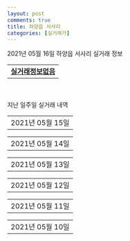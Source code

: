 ```yaml
---
layout: post
comments: true
title: 하양읍 서사리
categories: [실거래가]
---
```


2021년 05월 16일 하양읍 서사리 실거래 정보

<table>
  <tr>
    <td colspan="4" style="font-weight: bold;"><a href="https://search.naver.com/search.naver?query=실거래정보없음">실거래정보없음</a></td>
  </tr>
    
</table>
    
<div style="margin-top: 50px; margin-bottom: 13px">지난 일주일 실거래 내역</div>

  <table style="width: 100%; margin-bottom: 1px">
      <tr class="header">
        <td>2021년 05월 15일</td>
      </tr>
      <tr class="child" style="display: none">
        <td>
            
        <table>
          <tr>
            <td colspan="4" style="font-weight: bold;"><a href="https://search.naver.com/search.naver?query=경산하양 A2블록 우미린">경산하양 A2블록 우미린</a></td>
          </tr>

          <tr>
            <td>전매</td>
            <td>9층</td>
            <td>84.9644㎡</td>
            <td>계약일 2021-05-13</td>
          </tr>
          <tr>
            <td colspan="4">33,380</td>
          </tr>
    
          <tr>
            <td>전매</td>
            <td>15층</td>
            <td>84.9644㎡</td>
            <td>계약일 2021-05-10</td>
          </tr>
          <tr>
            <td colspan="4">32,490</td>
          </tr>
    
          <tr>
            <td>전매</td>
            <td>17층</td>
            <td>84.9644㎡</td>
            <td>계약일 2021-05-06</td>
          </tr>
          <tr>
            <td colspan="4">32,490</td>
          </tr>
    
        </table>
    
        </td>
      </tr>
  </table>
    
  <table style="width: 100%; margin-bottom: 1px">
      <tr class="header">
        <td>2021년 05월 14일</td>
      </tr>
      <tr class="child" style="display: none">
        <td>
            
        <table>
          <tr>
            <td colspan="4" style="font-weight: bold;"><a href="https://search.naver.com/search.naver?query=경산하양 A1블록 호반베르디움">경산하양 A1블록 호반베르디움</a></td>
          </tr>

          <tr>
            <td>전매</td>
            <td>7층</td>
            <td>84.8778㎡</td>
            <td>계약일 2021-05-07</td>
          </tr>
          <tr>
            <td colspan="4">32,420</td>
          </tr>
    
        </table>
        <table style="margin-top: 5px">
          <tr>
            <td colspan="4" style="font-weight: bold;"><a href="https://search.naver.com/search.naver?query=경산하양 A2블록 우미린">경산하양 A2블록 우미린</a></td>
          </tr>
    
          <tr>
            <td>전매</td>
            <td>28층</td>
            <td>84.9644㎡</td>
            <td>계약일 2021-05-10</td>
          </tr>
          <tr>
            <td colspan="4">32,590</td>
          </tr>
    
          <tr>
            <td>전매</td>
            <td>16층</td>
            <td>84.9644㎡</td>
            <td>계약일 2021-05-12</td>
          </tr>
          <tr>
            <td colspan="4">32,490</td>
          </tr>
    
        </table>
        <table style="margin-top: 5px">
          <tr>
            <td colspan="4" style="font-weight: bold;"><a href="https://search.naver.com/search.naver?query=경산하양 호반써밋 더 퍼스트">경산하양 호반써밋 더 퍼스트</a></td>
          </tr>
    
          <tr>
            <td>전매</td>
            <td>20층</td>
            <td>98.4436㎡</td>
            <td>계약일 2021-05-12</td>
          </tr>
          <tr>
            <td colspan="4">40,410</td>
          </tr>
    
          <tr>
            <td>전매</td>
            <td>20층</td>
            <td>84.5257㎡</td>
            <td>계약일 2021-05-03</td>
          </tr>
          <tr>
            <td colspan="4">32,020</td>
          </tr>
    
        </table>
    
        </td>
      </tr>
  </table>
    
  <table style="width: 100%; margin-bottom: 1px">
      <tr class="header">
        <td>2021년 05월 13일</td>
      </tr>
      <tr class="child" style="display: none">
        <td>
            
        <table>
          <tr>
            <td colspan="4" style="font-weight: bold;"><a href="https://search.naver.com/search.naver?query=경산하양 A1블록 호반베르디움">경산하양 A1블록 호반베르디움</a></td>
          </tr>

          <tr>
            <td>전매</td>
            <td>2층</td>
            <td>84.5257㎡</td>
            <td>계약일 2021-05-10</td>
          </tr>
          <tr>
            <td colspan="4">29,940</td>
          </tr>
    
        </table>
        <table style="margin-top: 5px">
          <tr>
            <td colspan="4" style="font-weight: bold;"><a href="https://search.naver.com/search.naver?query=경산하양 A2블록 우미린">경산하양 A2블록 우미린</a></td>
          </tr>
    
          <tr>
            <td>전매</td>
            <td>9층</td>
            <td>101.9009㎡</td>
            <td>계약일 2021-04-29</td>
          </tr>
          <tr>
            <td colspan="4">40,450</td>
          </tr>
    
        </table>
        <table style="margin-top: 5px">
          <tr>
            <td colspan="4" style="font-weight: bold;"><a href="https://search.naver.com/search.naver?query=경산하양 호반써밋 더 퍼스트">경산하양 호반써밋 더 퍼스트</a></td>
          </tr>
    
          <tr>
            <td>전매</td>
            <td>12층</td>
            <td>98.4436㎡</td>
            <td>계약일 2021-05-09</td>
          </tr>
          <tr>
            <td colspan="4">39,900</td>
          </tr>
    
        </table>
    
        </td>
      </tr>
  </table>
    
  <table style="width: 100%; margin-bottom: 1px">
      <tr class="header">
        <td>2021년 05월 12일</td>
      </tr>
      <tr class="child" style="display: none">
        <td>
            
        <table>
          <tr>
            <td colspan="4" style="font-weight: bold;"><a href="https://search.naver.com/search.naver?query=경산하양 A2블록 우미린">경산하양 A2블록 우미린</a></td>
          </tr>

          <tr>
            <td>전매</td>
            <td>30층</td>
            <td>84.9644㎡</td>
            <td>계약일 2021-05-10</td>
          </tr>
          <tr>
            <td colspan="4">35,590</td>
          </tr>
    
          <tr>
            <td>전매</td>
            <td>13층</td>
            <td>84.9644㎡</td>
            <td>계약일 2021-05-10</td>
          </tr>
          <tr>
            <td colspan="4">32,990</td>
          </tr>
    
        </table>
        <table style="margin-top: 5px">
          <tr>
            <td colspan="4" style="font-weight: bold;"><a href="https://search.naver.com/search.naver?query=경산하양 호반써밋 더 퍼스트">경산하양 호반써밋 더 퍼스트</a></td>
          </tr>
    
          <tr>
            <td>전매</td>
            <td>14층</td>
            <td>98.4436㎡</td>
            <td>계약일 2021-05-05</td>
          </tr>
          <tr>
            <td colspan="4">40,110</td>
          </tr>
    
        </table>
    
        </td>
      </tr>
  </table>
    
  <table style="width: 100%; margin-bottom: 1px">
      <tr class="header">
        <td>2021년 05월 11일</td>
      </tr>
      <tr class="child" style="display: none">
        <td>
            
        <table>
          <tr>
            <td colspan="4" style="font-weight: bold;"><a href="https://search.naver.com/search.naver?query=경산하양 A1블록 호반베르디움">경산하양 A1블록 호반베르디움</a></td>
          </tr>

          <tr>
            <td>전매</td>
            <td>28층</td>
            <td>84.8778㎡</td>
            <td>계약일 2021-05-03</td>
          </tr>
          <tr>
            <td colspan="4">36,379</td>
          </tr>
    
        </table>
        <table style="margin-top: 5px">
          <tr>
            <td colspan="4" style="font-weight: bold;"><a href="https://search.naver.com/search.naver?query=경산하양 A2블록 우미린">경산하양 A2블록 우미린</a></td>
          </tr>
    
          <tr>
            <td>전매</td>
            <td>22층</td>
            <td>101.9009㎡</td>
            <td>계약일 2021-05-05</td>
          </tr>
          <tr>
            <td colspan="4">42,100</td>
          </tr>
    
          <tr>
            <td>전매</td>
            <td>19층</td>
            <td>84.9644㎡</td>
            <td>계약일 2021-05-08</td>
          </tr>
          <tr>
            <td colspan="4">33,090</td>
          </tr>
    
          <tr>
            <td>전매</td>
            <td>28층</td>
            <td>84.9644㎡</td>
            <td>계약일 2021-05-08</td>
          </tr>
          <tr>
            <td colspan="4">32,990</td>
          </tr>
    
          <tr>
            <td>전매</td>
            <td>28층</td>
            <td>84.9644㎡</td>
            <td>계약일 2021-05-06</td>
          </tr>
          <tr>
            <td colspan="4">32,790</td>
          </tr>
    
          <tr>
            <td>전매</td>
            <td>14층</td>
            <td>84.9644㎡</td>
            <td>계약일 2021-04-30</td>
          </tr>
          <tr>
            <td colspan="4">32,490</td>
          </tr>
    
        </table>
    
        </td>
      </tr>
  </table>
    
  <table style="width: 100%; margin-bottom: 1px">
      <tr class="header">
        <td>2021년 05월 10일</td>
      </tr>
      <tr class="child" style="display: none">
        <td>
            
        <table>
          <tr>
            <td colspan="4" style="font-weight: bold;"><a href="https://search.naver.com/search.naver?query=실거래정보없음">실거래정보없음</a></td>
          </tr>

        </table>
    
        </td>
      </tr>
  </table>
    

